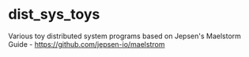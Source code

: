 # dist_sys_toys
Various toy distributed system programs based on Jepsen's Maelstorm Guide - https://github.com/jepsen-io/maelstrom
